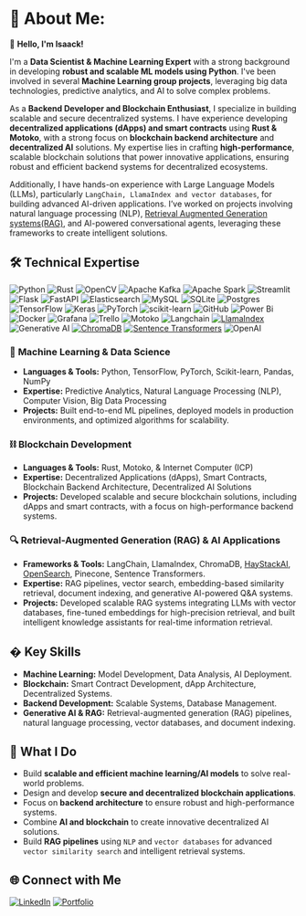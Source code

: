 # 💫 About Me:
👋 **Hello, I'm Isaack!**  

I'm a **Data Scientist & Machine Learning Expert** with a strong background in developing **robust and scalable ML models using Python**. I've been involved in several **Machine Learning group projects**, leveraging big data technologies, predictive analytics, and AI to solve complex problems.  

As a **Backend Developer and Blockchain Enthusiast**, I specialize in building scalable and secure decentralized systems. I have experience developing **decentralized applications (dApps) and smart contracts** using **Rust & Motoko**, with a strong focus on **blockchain backend architecture** and **decentralized AI** solutions. My expertise lies in crafting **high-performance**, scalable blockchain solutions that power innovative applications, ensuring robust and efficient backend systems for decentralized ecosystems.

Additionally, I have hands-on experience with Large Language Models (LLMs), particularly `LangChain, LlamaIndex and vector databases`, for building advanced AI-driven applications. I’ve worked on projects involving natural language processing (NLP), [Retrieval Augmented Generation systems(RAG)](https://github.com/derak-isaack/Stanchart-RAG-app), and AI-powered conversational agents, leveraging these frameworks to create intelligent solutions.

## 🛠️ **Technical Expertise**
![Python](https://img.shields.io/badge/python-3670A0?style=plastic&logo=python&logoColor=ffdd54) ![Rust](https://img.shields.io/badge/rust-%23000000.svg?style=plastic&logo=rust&logoColor=white) ![OpenCV](https://img.shields.io/badge/opencv-%23white.svg?style=plastic&logo=opencv&logoColor=white) ![Apache Kafka](https://img.shields.io/badge/Apache%20Kafka-000?style=plastic&logo=apachekafka) ![Apache Spark](https://img.shields.io/badge/Apache%20Spark-FDEE21?style=plastic&logo=apachespark&logoColor=black) ![Streamlit](https://img.shields.io/badge/Streamlit-%23FE4B4B.svg?style=plastic&logo=streamlit&logoColor=white) ![Flask](https://img.shields.io/badge/flask-%23000.svg?style=plastic&logo=flask&logoColor=white) ![FastAPI](https://img.shields.io/badge/FastAPI-005571?style=plastic&logo=fastapi) ![Elasticsearch](https://img.shields.io/badge/elasticsearch-%230377CC.svg?style=plastic&logo=elasticsearch&logoColor=white) ![MySQL](https://img.shields.io/badge/mysql-4479A1.svg?style=plastic&logo=mysql&logoColor=white) ![SQLite](https://img.shields.io/badge/sqlite-%2307405e.svg?style=plastic&logo=sqlite&logoColor=white) ![Postgres](https://img.shields.io/badge/postgres-%23316192.svg?style=plastic&logo=postgresql&logoColor=white) ![TensorFlow](https://img.shields.io/badge/TensorFlow-%23FF6F00.svg?style=plastic&logo=TensorFlow&logoColor=white) ![Keras](https://img.shields.io/badge/Keras-%23D00000.svg?style=plastic&logo=Keras&logoColor=white) ![PyTorch](https://img.shields.io/badge/PyTorch-%23EE4C2C.svg?style=plastic&logo=PyTorch&logoColor=white) ![scikit-learn](https://img.shields.io/badge/scikit--learn-%23F7931E.svg?style=plastic&logo=scikit-learn&logoColor=white) ![GitHub](https://img.shields.io/badge/github-%23121011.svg?style=plastic&logo=github&logoColor=white) ![Power Bi](https://img.shields.io/badge/power_bi-F2C811?style=plastic&logo=powerbi&logoColor=black) ![Docker](https://img.shields.io/badge/docker-%230db7ed.svg?style=plastic&logo=docker&logoColor=white) ![Grafana](https://img.shields.io/badge/grafana-%23F46800.svg?style=plastic&logo=grafana&logoColor=white) ![Trello](https://img.shields.io/badge/Trello-%23026AA7.svg?style=plastic&logo=Trello&logoColor=white)
![Motoko](https://img.shields.io/badge/Motoko-FF3B81?style=for-the-badge&logo=motoko&logoColor=white) ![Langchain](https://img.shields.io/badge/LangChain-%230075C1.svg?style=for-the-badge&logo=langchain&logoColor=white) [![LlamaIndex](https://img.shields.io/badge/LlamaIndex-%2300A67E.svg?style=for-the-badge&logo=llamaindex&logoColor=white)](https://github.com/jerryjliu/llama_index) ![Generative AI](https://img.shields.io/badge/Generative%20AI-%23FF4500.svg?style=for-the-badge&logo=openai&logoColor=white) [![ChromaDB](https://img.shields.io/badge/ChromaDB-%230099CC.svg?style=for-the-badge&logo=chroma&logoColor=white)](https://github.com/chroma-core/chroma) [![Sentence Transformers](https://img.shields.io/badge/Sentence%20Transformers-%2300A4CC.svg?style=for-the-badge&logo=transformers&logoColor=white)](https://www.sbert.net/) ![OpenAI](https://img.shields.io/badge/OpenAI-API-brightgreen)





### 🤖 **Machine Learning & Data Science**
- **Languages & Tools:** Python, TensorFlow, PyTorch, Scikit-learn, Pandas, NumPy
- **Expertise:** Predictive Analytics, Natural Language Processing (NLP), Computer Vision, Big Data Processing
- **Projects:** Built end-to-end ML pipelines, deployed models in production environments, and optimized algorithms for scalability.

### ⛓️ **Blockchain Development**
- **Languages & Tools:** Rust, Motoko, & Internet Computer (ICP)
- **Expertise:** Decentralized Applications (dApps), Smart Contracts, Blockchain Backend Architecture, Decentralized AI Solutions
- **Projects:** Developed scalable and secure blockchain solutions, including dApps and smart contracts, with a focus on high-performance backend systems.

### 🔍 **Retrieval-Augmented Generation (RAG) & AI Applications**  
- **Frameworks & Tools:** LangChain, LlamaIndex, ChromaDB, [HayStackAI](https://github.com/deepset-ai/haystack), [OpenSearch](https://opensearch.org/), Pinecone, Sentence Transformers.  
- **Expertise:** RAG pipelines, vector search, embedding-based similarity retrieval, document indexing, and generative AI-powered Q&A systems.  
- **Projects:** Developed scalable RAG systems integrating LLMs with vector databases, fine-tuned embeddings for high-precision retrieval, and built intelligent knowledge assistants for real-time information retrieval.     



## � **Key Skills**
- **Machine Learning:** Model Development, Data Analysis, AI Deployment.
- **Blockchain:** Smart Contract Development, dApp Architecture, Decentralized Systems.
- **Backend Development:** Scalable Systems, Database Management.
- **Generative AI & RAG:** Retrieval-augmented generation (RAG) pipelines, natural language processing, vector databases, and document indexing.  

## 🚀 **What I Do**
- Build **scalable and efficient machine learning/AI models** to solve real-world problems.
- Design and develop **secure and decentralized blockchain applications**.
- Focus on **backend architecture** to ensure robust and high-performance systems.
- Combine **AI and blockchain** to create innovative decentralized AI solutions.
- Build **RAG pipelines** using `NLP` and `vector databases` for advanced `vector similarity search` and intelligent retrieval systems.   


## 🌐 **Connect with Me**
[![LinkedIn](https://img.shields.io/badge/LinkedIn-0077B5?style=for-the-badge&logo=linkedin&logoColor=white)](https://www.linkedin.com/in/isaackodhiamboodera/)
[![Portfolio](https://img.shields.io/badge/Portfolio-FF5722?style=for-the-badge&logo=google-chrome&logoColor=white)](https://isaack-odera.carrd.co/)

